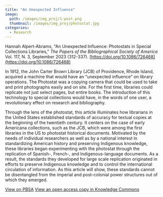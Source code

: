 ```yaml
---
title: "An Unexpected Influence"
image: 
  path: /images/img_proj/1-post.png
  thumbnail: /images/img_proj/photostat.jpg
categories:
  - Research
---
```

Hannah Alpert-Abrams, "An Unexpected Influence: Photostats in Special Collections Libraries," *The Papers of the Bibliographical Society of America* Vol. 117, N. 3, September 2023 (312-337). [https://doi.org/10.1086/726468](https://doi.org/10.1086/726468)

 In 1912, the John Carter Brown Library (JCB) of Providence, Rhode Island, acquired a machine that would have an “unexpected influence” on library operations. The Photostat was a copying camera that could be used to take and print photographs easily and on site. For the first time, libraries could replicate not just select pages, but entire books. The introduction of this technology to special collections would have, in the words of one user, a revolutionary effect on research and bibliography.

Through the lens of the photostat, this article illuminates how librarians in the United States established standards of accuracy for textual copies at the beginning of the twentieth century. It centers on the case of early Americana collections, such as the JCB, which were among the first libraries in the US to photostat historical documents. Motivated by the needs of individual researchers as well as by a national interest in standardizing American history and preserving Indigenous knowledge, these libraries began experimenting with the photostat through the replication of Spanish-, French-, and Indigenous-language documents. As a result, the standards they developed for large scale replication originated in efforts to preserve Indigenous knowledge and to control the international circulation of information. As this article will show, these standards cannot be disentangled from the imperial and post-colonial power structures out of which they emerged.

[View on PBSA](https://www.journals.uchicago.edu/doi/10.1086/726468)
[View an open access copy in Knowledge Commons](https://works.hcommons.org/records/ybvdk-hpq92)
